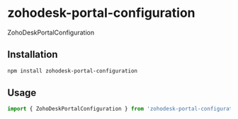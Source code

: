 # zohodesk-portal-configuration

ZohoDeskPortalConfiguration

## Installation

```sh
npm install zohodesk-portal-configuration
```

## Usage


```js
import { ZohoDeskPortalConfiguration } from 'zohodesk-portal-configuration';
```